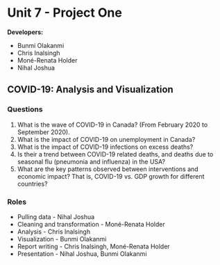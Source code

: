 # Unit 7 - Project One

**Developers:** 

* Bunmi Olakanmi
* Chris Inalsingh
* Moné-Renata Holder
* Nihal Joshua



## COVID-19: Analysis and Visualization


### Questions

1.	What is the wave of COVID-19 in Canada? (From February 2020 to September 2020).
2.	What is the impact of COVID-19 on unemployment in Canada?
3.	What is the impact of COVID-19 infections on excess deaths? 
4.	Is their a trend between COVID-19 related deaths, and deaths due to seasonal flu (pneumonia and influenza) in the USA?
5.	What are the key patterns observed between interventions and economic impact? That is, COVID-19 vs. GDP growth for different countries?
	
### Roles

*	Pulling data - Nihal Joshua
*	Cleaning and transformation - Moné-Renata Holder
*	Analysis - Chris Inalsingh
*	Visualization - Bunmi Olakanmi
*	Report writing - Chris Inalsingh, Moné-Renata Holder
*	Presentation - Nihal Joshua, Bunmi Olakanmi
